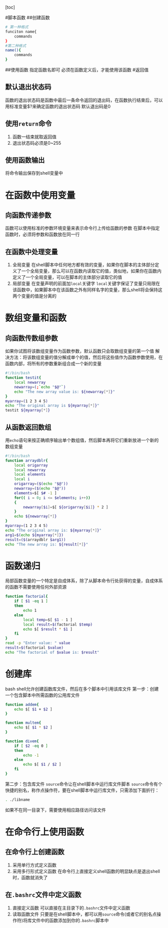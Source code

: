 [toc]

#脚本函数
##创建函数
```bash
# 第一种格式
funciton name{
    commands
}
#第二种格式
name(){
    commands
}
```
##使用函数
指定函数名即可
必须在函数定义后，才能使用该函数
#返回值
## 默认退出状态码
函数的退出状态码是函数中最后一条命令返回的退出码，在函数执行结束后，可以用标准变量$?来确定函数的退出状态码
默认退出码是0
## 使用`return`命令
1. 函数一结束就取返回值
2. 退出状态码必须是0~255
## 使用函数输出
将命令输出保存到shell变量中
# 在函数中使用变量
## 向函数传递参数
函数可以使用标准的参数环境变量来表示命令行上传给函数的参数
在脚本中指定函数时，必须将参数和函数放在同一行
## 在函数中处理变量
1. 全局变量
在shell脚本中任何地方都有效的变量，如果你在脚本的主体部分定义了一个全局变量，那么可以在函数内读取它的值，类似地，如果你在函数内定义了一个全局变量，可以在脚本的主体部分读取它的值
2. 局部变量
在变量声明的前面加`local`关键字
`local`关键字保证了变量只局限在该函数中，如果脚本中在该函数之外有同样名字的变量，那么shell将会保持这两个变量的值是分离的
# 数组变量和函数
## 向函数传数组参数
如果你试图将该数组变量作为函数参数，默认函数只会取数组变量的第一个值
解决方法：将该数组变量的值分解成单个的值，然后将这些值作为函数参数使用，在函数内部，将所有的参数重新组合成一个新的变量
```bash
#!/bin/bash
function testit{
    local newarray
    newarray=(;`echo "$@"`)
    echo "The new array value is: ${newarray[*]}"
}
myarray=(1 2 3 4 5)
echo "The original array is ${myarray[*]}"
testit ${myarray[*]}
```
## 从函数返回数组
用`echo`语句来按正确顺序输出单个数组值，然后脚本再将它们重新放进一个新的数组变量
```bash
#!/bin/bash
function arraydblr{
    local origarray
    local newarray
    local elements
    local i
    origarray=($(echo "$@"))
    newarray=($(echo "$@"))
    elements=$[ $# -1 ]
    for(( i = 0; i <= $elements; i++))
    {
        newarray[$i]=$[ ${origarray[$i]} * 2 ]
    }
    echo ${newarray[*]}
}
myarray=(1 2 3 4 5)
echo "The original array is: ${myarray[*]}"
arg1=$(echo ${myarray[*]})
result=($(arraydblr $arg1))
echo "The new array is: ${result[*]}"
```
# 函数递归
局部函数变量的一个特定是自成体系，除了从脚本命令行处获得的变量，自成体系的函数不需要使用任何外部资源
```bash
function factorial{
    if [ $1 -eq 1 ]
    then
        echo 1
    else
        local temp=$[ $1 - 1 ]
        local result=$(factorial $temp)
        echo $[ $result * $1 ]
    fi
}
read -p "Enter value: " value
result=$(factorial $value)
echo "The factorial of $value is: $result"
```
# 创建库
bash shell允许创建函数库文件，然后在多个脚本中引用该库文件
第一步：创建一个包含脚本中所需函数的公用库文件
```bash
function addem{
    echo $[ $1 + $2 ]
}

function multem{
    echo $[ $1 * $2 ]
}

function divem{
    if [ $2 -eq 0 ]
    then
        echo -1
    else
        echo $[ $1 / $2 ]
    fi
}
```
第二步：包含库文件
`source`命令让在shell脚本中运行库文件脚本
`source`命令有个快捷的别名，称作点操作符，要在shell脚本中运行库文件，只需添加下面折行：
```bash
. ./libname
```
如果不在同一目录下，需要使用相应路径访问该文件
# 在命令行上使用函数
## 在命令行上创建函数
1. 采用单行方式定义函数
2. 采用多行形式定义函数
在命令行上直接定义shell函数的明显缺点是退出shell时，函数就消失了
## 在`.bashrc`文件中定义函数
1. 直接定义函数
可以直接在主目录下的`.bashrc`文件中定义函数
2. 读取函数文件
只要是在shell脚本中，都可以用`source`命令(或者它的别名点操作符)将库文件中的函数添加到你的`.bashrc`脚本中